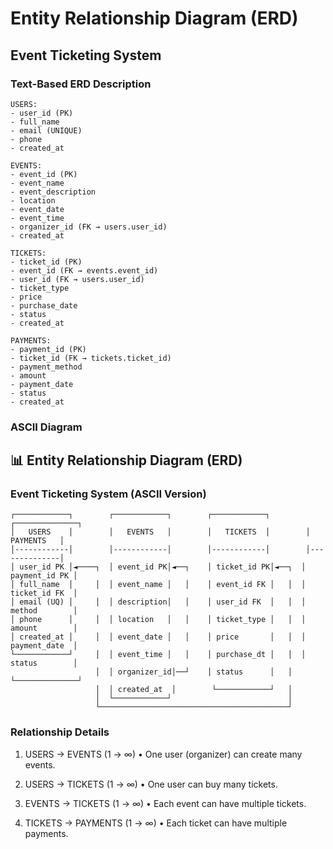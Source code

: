 # Entity Relationship Diagram (ERD)
## Event Ticketing System

### Text-Based ERD Description

```
USERS:
- user_id (PK)
- full_name
- email (UNIQUE)
- phone
- created_at

EVENTS:
- event_id (PK)
- event_name
- event_description
- location
- event_date
- event_time
- organizer_id (FK → users.user_id)
- created_at

TICKETS:
- ticket_id (PK)
- event_id (FK → events.event_id)
- user_id (FK → users.user_id)
- ticket_type
- price
- purchase_date
- status
- created_at

PAYMENTS:
- payment_id (PK)
- ticket_id (FK → tickets.ticket_id)
- payment_method
- amount
- payment_date
- status
- created_at
```


### ASCII Diagram

## 📊 Entity Relationship Diagram (ERD)
### Event Ticketing System (ASCII Version)

```text
┌────────────┐        ┌────────────┐        ┌────────────┐        ┌──────────────┐
│   USERS    │        │   EVENTS   │        │   TICKETS  │        │   PAYMENTS   │
│------------│        │------------│        │------------│        │--------------│
│ user_id PK │◄────┐  │ event_id PK│◄──┐    │ ticket_id PK│◄──┐  │ payment_id PK │
│ full_name  │     │  │ event_name │   │    │ event_id FK │   │  │ ticket_id FK  │
│ email (UQ) │     │  │ description│   │    │ user_id FK  │   │  │ method        │
│ phone      │     │  │ location   │   │    │ ticket_type │   │  │ amount        │
│ created_at │     │  │ event_date │   │    │ price       │   │  │ payment_date  │
└────────────┘     │  │ event_time │   │    │ purchase_dt │   │  │ status        │
                   │  │ organizer_id│──┘    │ status      │   │  └──────────────┘
                   │  │ created_at  │        └────────────┘   │
                   │  └────────────┘                          │
                   └──────────────────────────────────────────┘

```

### Relationship Details

1. USERS → EVENTS (1 → ∞)
  • One user (organizer) can create many events.

2. USERS → TICKETS (1 → ∞)
    • One user can buy many tickets.

 3. EVENTS → TICKETS (1 → ∞)
    • Each event can have multiple tickets.

 4. TICKETS → PAYMENTS (1 → ∞)
    • Each ticket can have multiple payments.
    


